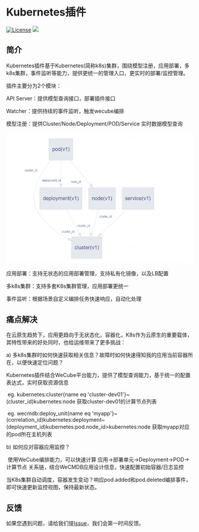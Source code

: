 
# Kubernetes插件
[![License](https://img.shields.io/badge/License-Apache%202.0-blue.svg)](https://opensource.org/licenses/Apache-2.0)
![](https://img.shields.io/badge/language-python-orang.svg)



## 简介

Kubernetes插件基于Kubernetes(简称k8s)集群，围绕模型注册，应用部署，多k8s集群，事件监听等能力，提供更统一的管理入口，更实时的部署/监控管理。



插件主要分为2个模块：

API Server：提供模型查询接口，部署插件接口

Watcher：提供持续的事件监听，触发wecube编排



模型注册：提供Cluster/Node/Deployment/POD/Service 实时数据模型查询

![image-20210406153417837](./images/image-20210406153417837.png)

应用部署：支持无状态的应用部署管理，支持私有化镜像，以及LB配置

多k8s集群：支持多套K8s集群管理，应用部署更统一

事件监听：根据场景自定义编排任务快速响应，自动化处理



## 痛点解决

在云原生趋势下，应用更趋向于无状态化，容器化，K8s作为云原生的重要载体，其特性带来的好处同时，也给运维带来了更多挑战：

  a) 多k8s集群时如何快速获取相关信息？故障时如何快速得知我的应用当前容器所在，以便快速定位问题？

​       Kubernetes插件结合WeCube平台能力，提供了模型查询能力，基于统一的配置表达式，实时获取资源信息

​       eg. kubernetes:cluster{name eq 'cluster-dev01'}~(cluster_id)kubernetes:node  获取cluster-dev01的计算节点列表

​       eg. wecmdb:deploy_unit{name eq 'myapp'}~(correlation_id)kubernetes:deployment~(deployment_id)kubernetes:pod.node_id>kubernetes:node  获取myapp对应的pod所在主机列表

  

  b) 如何应对容器应用监控？

​      使用WeCube编排能力，可以快速计算 应用->部署单元->Deployment-​>POD->计算节点 关系链，结合WeCMDB应用设计信息，快速配置初始容器/日志监控

​      当K8s集群自动调度，容器发生变动？响应pod.added和pod.deleted编排事件，即可快速更新监控视图，保持最新状态。



## 反馈

如果您遇到问题，请给我们提[Issue](https://github.com/WeBankPartners/wecube-plugins-kubernetes/issues/new/choose)，我们会第一时间反馈。